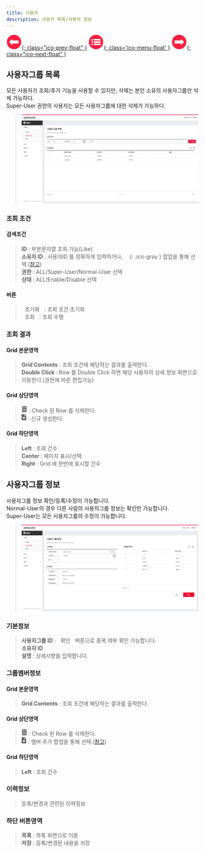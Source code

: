 ```yaml
---
title: 사용자
description: 사용자 목록/사용자 정보
---
```


<link rel="stylesheet" type="text/css" href="../css/opme.css">

<!-- Defined -->
[usergrp-lst]: img/usergrp-lst.png
[usergrp-dtl]: img/usergrp-dtl.png
[ico-search]: img/icon/ico-search.png
[ico-del]: img/icon/ico-del.png
[ico-add]: img/icon/ico-add.png  
[popup-user]: PopupUser.md

<!-- Floating Menu -->
[prev]: User.html "사용자"
[menu]: index.html "목차"
[next]: Role.html "역할"
[ico-prev]: img/icon/ico-prev.png
[ico-menu]: img/icon/ico-menu.png
[ico-next]: img/icon/ico-next.png
[![이전][ico-prev]{: class="ico-prev-float" }][prev]
[![목차][ico-menu]{: class='ico-menu-float' }][menu]
[![다음][ico-next]{: class="ico-next-float" }][next]


## 사용자그룹 목록
모든 사용자가 조회/추가 기능을 사용할 수 있지만, 삭제는 본인 소유의 사용자그룹만 삭제 가능하다.  
Super-User 권한의 사용자는 모든 사용자그룹에 대한 삭제가 가능하다.

> ![사용자그룹 목록][usergrp-lst]

### 조회 조건

#### 검색조건
> **ID** : 부분문자열 조회 가능(Like)  
> **소유자 ID** : 사용자ID 를 정확하게 입력하거나, ![소유자 조회][ico-search]{: .ico-gray } 팝업을 통해 선택.([참고][popup-user])  
> **권한** : ALL/Super-User/Normal-User 선택  
> **상태** : ALL/Enable/Disable 선택  

#### 버튼
> <kbd class="btn-gray">&nbsp;초기화&nbsp;</kbd> : 조회 조건 초기화  
> <kbd class="btn-red">&nbsp;조회&nbsp;</kbd> : 조회 수행  
 
### 조회 결과

#### Grid 본문영역
> **Grid Contents** : 조회 조건에 해당하는 결과를 출력한다.  
> **Double Click** : Row 를 Double Click 하면 해당 사용자의 상세 정보 화면으로 이동한다.(권한에 따른 편집가능)  
 
#### Grid 상단영역  
> ![삭제][ico-del] : Check 된 Row 를 삭제한다.   
> ![추가/등록][ico-add] : 신규 생성한다.
 
#### Grid 하단영역
> **Left** : 조회 건수  
> **Center** : 페이지 표시/선택  
> **Right** : Grid 에 한번에 표시할 건수  


## 사용자그룹 정보
사용자그룹 정보 확인/등록/수정이 가능합니다.  
Normal-User의 경우 다른 사람의 사용자그룹 정보는 확인만 가능합니다.  
Super-User는 모든 사용자그룹의 수정이 가능합니다.  

>![사용자 정보][usergrp-dtl]
 
### 기본정보
> **사용자그룹 ID** : <kbd class="btn-gray">&nbsp;확인&nbsp;</kbd> 버튼으로 중복 여부 확인 가능합니다.  
> **소유자 ID**  
> **설명** : 상세사항을 입력합니다.  

### 그룹멤버정보

#### Grid 본문영역
> **Grid Contents** : 조회 조건에 해당하는 결과를 출력한다.  

#### Grid 상단영역
> ![삭제][ico-del] : Check 된 Row 를 삭제한다.   
> ![추가/등록][ico-add] : 멤버 추가 팝업을 통해 선택.([참고][popup-user])

#### Grid 하단영역
> **Left** : 조회 건수  

### 이력정보
> 등록/변경과 관련된 이력정보

### 하단 버튼영역
> **목록** : 목록 화면으로 이동  
> **저장** : 등록/변경된 내용을 저장  
